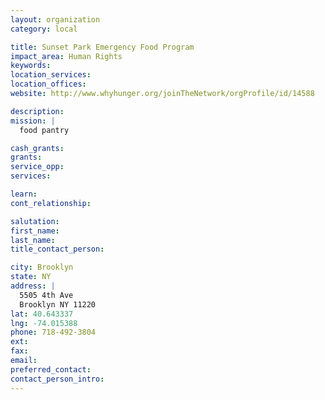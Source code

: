 ```yaml
---
layout: organization
category: local

title: Sunset Park Emergency Food Program
impact_area: Human Rights
keywords: 
location_services: 
location_offices: 
website: http://www.whyhunger.org/joinTheNetwork/orgProfile/id/14588

description: 
mission: |
  food pantry

cash_grants: 
grants: 
service_opp: 
services: 

learn: 
cont_relationship: 

salutation: 
first_name: 
last_name: 
title_contact_person: 

city: Brooklyn
state: NY
address: |
  5505 4th Ave     
  Brooklyn NY 11220
lat: 40.643337
lng: -74.015388
phone: 718-492-3804
ext: 
fax: 
email: 
preferred_contact: 
contact_person_intro: 
---
```

